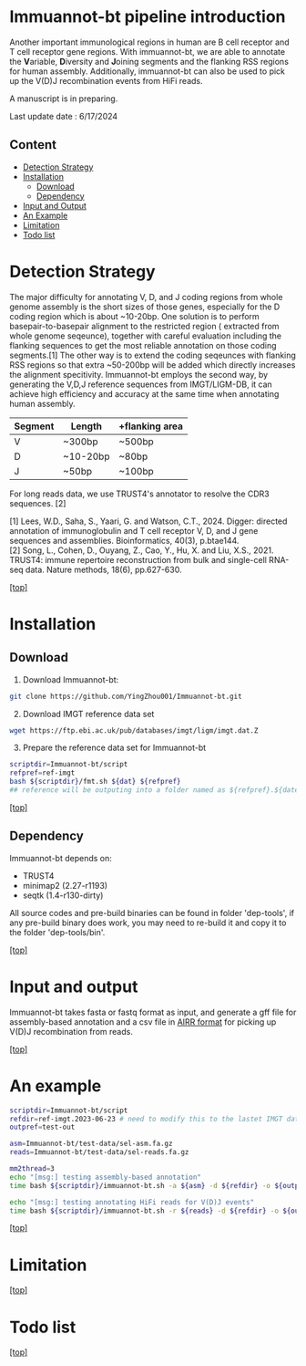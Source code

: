 # Immuannot-bt pipeline introduction

Another important immunological regions in human are B cell receptor and T cell
receptor gene regions. With immuannot-bt, we are able to annotate the **V**ariable, 
**D**iversity and **J**oining segments and the flanking RSS regions for human assembly. 
Additionally, immuannot-bt can also be used to pick up the V(D)J recombination 
events from HiFi reads.


A manuscript is in preparing.

Last update date : 6/17/2024

Content
--------

- [Detection Strategy](#detection-strategy)
- [Installation](#installation)
    - [Download](#download)
    - [Dependency](#dependency)
- [Input and Output](#input-and-output)
- [An Example](#an-example)
- [Limitation](#limitation)
- [Todo list](#todo-list)

# Detection Strategy

The major difficulty for annotating V, D, and J coding regions from whole genome
assembly is the short sizes of those genes, especially for the D coding region which is about ~10-20bp. 
One solution is to perform basepair-to-basepair alignment to the restricted region (
extracted from whole genome seqeunce), together with careful evaluation including the flanking sequences
to get the most reliable annotation on those coding segments.[1]
The other way is to extend the coding seqeunces with flanking RSS regions so
that extra ~50-200bp will be added which directly increases the alignment
specitivity.
Immuannot-bt employs the second way, by generating the V,D,J reference
sequences from IMGT/LIGM-DB, it can achieve high efficiency and accuracy at the
same time when annotating human assembly.

| Segment | Length | +flanking area |
| --- | --- | --- |
| V | ~300bp | ~500bp |
| D | ~10-20bp | ~80bp |
| J | ~50bp | ~100bp |

For long reads data, we use TRUST4's annotator to resolve the CDR3 sequences. [2]

[1] Lees, W.D., Saha, S., Yaari, G. and Watson, C.T., 2024. Digger: directed annotation of immunoglobulin and T cell receptor V, D, and J gene sequences and assemblies. Bioinformatics, 40(3), p.btae144. \
[2] Song, L., Cohen, D., Ouyang, Z., Cao, Y., Hu, X. and Liu, X.S., 2021. TRUST4: immune repertoire reconstruction from bulk and single-cell RNA-seq data. Nature methods, 18(6), pp.627-630.

[\[top\]](#content)

# Installation

## Download

1) Download Immuannot-bt:

```bash
git clone https://github.com/YingZhou001/Immuannot-bt.git
```

2) Download IMGT reference data set

```bash
wget https://ftp.ebi.ac.uk/pub/databases/imgt/ligm/imgt.dat.Z
```

3) Prepare the reference data set for Immuannot-bt

```bash
scriptdir=Immuannot-bt/script
refpref=ref-imgt
bash ${scriptdir}/fmt.sh ${dat} ${refpref}
## reference will be outputing into a folder named as ${refpref}.${date}
```

[\[top\]](#content)

## Dependency

Immuannot-bt depends on:

* TRUST4
* minimap2 (2.27-r1193) 
* seqtk (1.4-r130-dirty)

All source codes and pre-build binaries can be found in folder 'dep-tools', 
if any pre-build binary does work, you may need to re-build it
and copy it to the folder 'dep-tools/bin'.

[\[top\]](#content)

# Input and output

Immuannot-bt takes fasta or fastq format as input, and generate a gff file for
assembly-based annotation and a csv file in [AIRR format](https://docs.airr-community.org/en/v1.3.1/datarep/rearrangements.html#) for picking up V(D)J recombination from reads.

[\[top\]](#content)

# An example

```bash
scriptdir=Immuannot-bt/script
refdir=ref-imgt.2023-06-23 # need to modify this to the lastet IMGT database
outpref=test-out

asm=Immuannot-bt/test-data/sel-asm.fa.gz
reads=Immuannot-bt/test-data/sel-reads.fa.gz

mm2thread=3
echo "[msg:] testing assembly-based annotation"
time bash ${scriptdir}/immuannot-bt.sh -a ${asm} -d ${refdir} -o ${outpref} -t ${mm2thread}

echo "[msg:] testing annotating HiFi reads for V(D)J events"
time bash ${scriptdir}/immuannot-bt.sh -r ${reads} -d ${refdir} -o ${outpref} -t ${mm2thread}
```

[\[top\]](#content)

# Limitation

[\[top\]](#content)

# Todo list

[\[top\]](#content)

